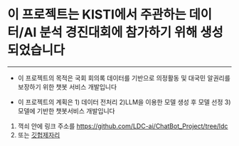 # 이 프로젝트는 KISTI에서 주관하는 데이터/AI 분석 경진대회에 참가하기 위해 생성되었습니다
---
+ 이 프로젝트의 목적은 국회 회의록 데이터를 기반으로 의정활동 및 대국민 알권리를 보장하기 위한 챗봇 서비스 개발입니다
- 이 프로젝트의 계획은 1) 데이터 전처리 2)LLM을 이용한 모델 생성 후 모델 선정 3)모델에 기반한 챗봇서비스 개발입니다

1. 꺽쇠 안에 링크 주소를 <https://github.com/LDC-ai/ChatBot_Project/tree/ldc>
2. 또는 [깃헙제자리](github.com/LDC-ai/ChatBot_Project/tree/ldc)